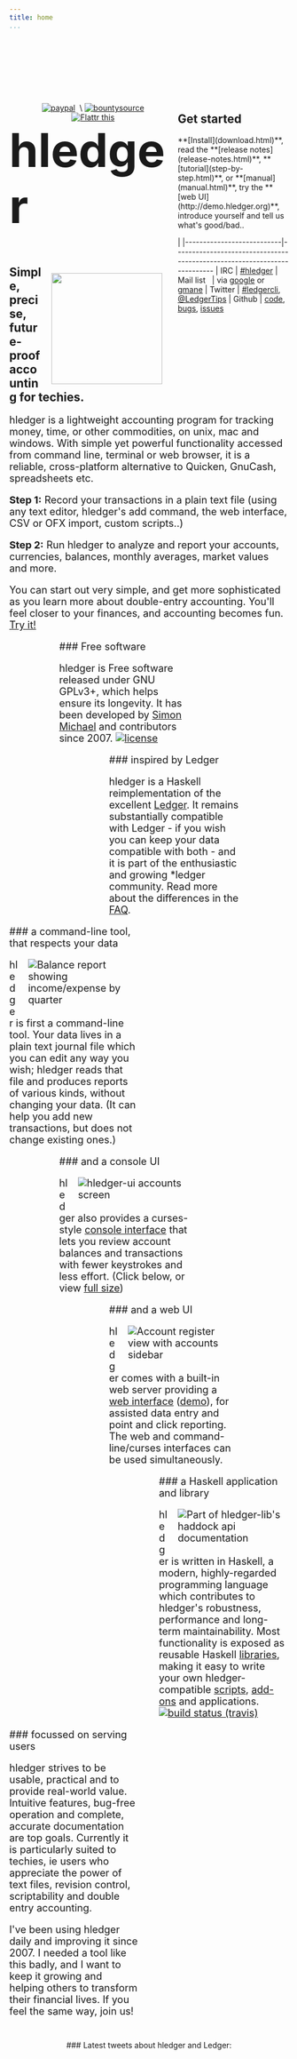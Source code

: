 ```yaml
---
title: home
...
```


<style>
.highslide img {max-width:200px; float:right; margin:0 0 1em 1em;}
.highslide-caption {color:white; background-color:black;}
</style>

<div class="row"> <!-- main row -->
<!-- <div class="col-md-9"> <\!-- main column -\-> -->
<div class=""> <!-- main column -->

<div style="float:right; max-width:200px; margin-left:1em;"> <!-- top-right area -->

<!-- get started box -->
<div class="panel panel-primary">
<div class="panel-heading">
<h2 class="panel-title">Get started</h2>
</div>
<div class="panel-body">
**[Install](download.html)**,
read the
**[release notes](release-notes.html)**,
**[tutorial](step-by-step.html)**,
or **[manual](manual.html)**,
<!-- or **[blog posts](more-docs.html#blog-posts-articles)**, -->
try the **[web UI](http://demo.hledger.org)**,
introduce yourself and tell us what's good/bad..

<style>
tr {
    /*vertical-align:top;*/
    border-top:thin solid #bbb;
}
</style>
|
|---------------------------|-------------------------------------------------------------------------
| IRC                       | [#hledger](http://irc.hledger.org) <!-- (see also [#ledger](http://webchat.freenode.net?channels=ledger&randomnick=1)) -->
| Mail list&nbsp;&nbsp;     | via [google](http://list.hledger.org) or [gmane](http://news.gmane.org/gmane.comp.finance.ledger.hledger)
| Twitter                   | [#ledgercli](https://twitter.com/search?q=%23ledgercli&src=typd&f=realtime), <a href="https://twitter.com/ledgertips">@LedgerTips</a>
| Github                    | [code](http://github.com/simonmichael/hledger), [bugs](http://bugs.hledger.org), [issues](http://issues.hledger.org)

<!-- | More...&nbsp;&nbsp;       | [quick links](http://hledger.org/developer-guide.html#quick-links) -->

<!-- | web UI demo             | [demo.hledger.org](http://demo.hledger.org) | -->
<!-- [web ui demo](http://demo.hledger.org/register?q=inacct%3Aassets%3Abank%3Achecking+sym%3A\%24) -->

</div>
</div> <!-- end of get started box -->

</div> <!-- end of top-right area -->

<div style="float:right; max-width:270px; margin-left:1em;"> <!-- second top-right area -->
<!-- donate buttons -->
<div style="margin-top:1em; text-align:center;">
 <!-- Has hledger saved you or your employer money, time or peace of mind ?
<!-- Would you like to support our mission ? (and what should it be ?)
<!-- Donations: -->
<a href="https://www.paypal.com/cgi-bin/webscr?cmd=_s-xclick&amp;hosted_button_id=5J33NLXYXCYAY"><img border=0 src="https://www.paypal.com/en_US/i/btn/x-click-but04.gif" alt="paypal"></a> &nbsp;\
<!-- <div style="display:inline; position:relative; top:6px;"><script data-gratipay-username="simonmichael" data-gratipay-widget="button" src="//grtp.co/v1.js"></script></div> &nbsp; -->
<a href="https://www.bountysource.com/trackers/536505-simonmichael-hledger"><img border=0 src="https://www.bountysource.com/badge/tracker?tracker_id=536505" alt="bountysource"></a> &nbsp;
<a href="https://flattr.com/submit/auto?user_id=simonmichael&amp;url=http%3A%2F%2Fhledger.org" target="_blank"><img src="//api.flattr.com/button/flattr-badge-large.png" alt="Flattr this" title="Flattr this" border="0"></a> &nbsp;
<!-- Also testimonials, examples, blogging, packaging, and patches. -->
</div> <!-- end of donate buttons -->
</div> <!-- end of second top-right area -->

<!-- main content -->

<style>
.indent0 { margin:0 15em 0  0em; }
.indent1 { margin:0 10em 0  5em; }
.indent2 { margin:0  5em 0 10em; }
.indent3 { margin:0    0 0 15em; }
/*div.asciicast { float:right; }*/
</style>

<h1 style="font-size:6em;">hledger</h1>

<img src="/images/coins2-248.png" width="" height="200" style="float:right; margin:1em 1em 0 1em;" />

<h2 style="margin-top:0; margin-bottom:.5em;">
<!-- Making accounting fun for techies. -->
Simple, precise, future-proof accounting for techies.
</h2>

<div style="font-size:large;"> <!-- large text -->

hledger is a lightweight accounting program for tracking money, time, or
other commodities, on unix, mac and windows. With simple yet powerful
functionality accessed from command line, terminal or web browser, it is a
reliable, cross-platform alternative to Quicken, GnuCash, spreadsheets etc.

**Step 1:** Record your transactions in a plain text file (using any text editor,
hledger's add command, the web interface, CSV or OFX import, custom scripts..)

**Step 2:** Run hledger to analyze and report your accounts, currencies,
balances, monthly averages, market values and more.

You can start out very simple, and get more sophisticated as you learn
more about double-entry accounting.  You'll feel closer to your
finances, and accounting becomes fun.  [Try it!](step-by-step.html)

<!-- I use it for: -->

<!-- - tracking spending and income -->
<!-- - seeing time reports by day/week/month/project -->
<!-- - getting accurate numbers for client billing and tax filing -->
<!-- - tracking invoices -->
<!-- - building financial and time clarity and serenity -->

<div class="indent1">
### Free&nbsp;software

hledger is Free software released under GNU GPLv3+, which helps ensure
its longevity.  It has been developed by
[Simon Michael](http://joyful.com) and contributors since 2007.
[![license](https://img.shields.io/badge/license-GPLv3+-brightgreen.svg)](http://www.gnu.org/licenses/gpl.html)
</div>

<div class="indent2">
### inspired by Ledger

hledger is a Haskell reimplementation of the excellent [Ledger](faq.html#hledger-and-ledger).
It remains substantially compatible with Ledger - if you wish you can keep your data compatible with both -
and it is part of the enthusiastic and growing *ledger community.
Read more about the differences in the [FAQ](faq.html#hledger-and-ledger).
</div>

<div class="indent0">
### a command-line tool, that respects your data

<a href="images/balance-q-inc.png" class="highslide" onclick="return hs.expand(this)"><img src="images/balance-q-inc.png" title="Balance report showing income/expense by quarter" /></a>

hledger is first a command-line tool. 
Your data lives in a plain text journal file which you can edit
any way you wish; hledger reads that file and produces reports of
various kinds, without changing your data. (It can help you add new
transactions, but does not change existing ones.)
</div>

<div class="indent1">
### and a console UI

<a href="images/hledger-ui/hledger-ui-bcexample-acc.png" class="highslide" onclick="return hs.expand(this)"><img src="images/hledger-ui/hledger-ui-bcexample-acc.png" title="hledger-ui accounts screen" /></a>

hledger also provides a curses-style [console&nbsp;interface](manual#ui)
that lets you review account balances and transactions with fewer
keystrokes and less effort.
(Click below, or view [full size](https://asciinema.org/a/29665))
<!-- <a href="https://asciinema.org/a/29665" target="_blank"><img style="height:160px;" src="https://asciinema.org/a/29665.png" /></a> -->
<script type="text/javascript" data-t="12" data-autoplay=0 src="https://asciinema.org/a/dxjvur5r3xbl0spa33i4fijg0.js?t=12" id="asciicast-dxjvur5r3xbl0spa33i4fijg0" async></script>
</div>

<div class="indent2">
### and a web UI

<a href="images/hledger-web/normal/register.png" class="highslide" onclick="return hs.expand(this)"><img src="images/hledger-web/normal/register.png" title="Account register view with accounts sidebar" /></a>

hledger comes with a built-in web server providing a
[web&nbsp;interface](manual.html#web)
([demo](http://demo.hledger.org)), for assisted data entry and point
and click reporting. The web and command-line/curses interfaces can be used
simultaneously.
</div>

<div class="indent3">
### a Haskell application and library

<a href="images/hledger-lib-api.png" class="highslide" onclick="return hs.expand(this)"><img src="images/hledger-lib-api.png" title="Part of hledger-lib's haddock api documentation" /></a>

hledger is written in Haskell, a modern, highly-regarded
programming language which contributes to hledger's robustness,
performance and long-term maintainability.  Most functionality is
exposed as reusable Haskell
[libraries](http://hackage.haskell.org/package/hledger-lib), making it
easy to write your own hledger-compatible
[scripts](more-docs.html#scripting-examples), [add-ons](manual.html#add-ons) and
applications.
&nbsp;&nbsp;[![build status (travis)](https://travis-ci.org/simonmichael/hledger.svg?branch=master)](https://travis-ci.org/simonmichael/hledger)
</div>

<!-- <div class="indent1"> -->
<!-- ### comfortable for techies, usable by all -->

<!-- hledger aims to be useful to both computer experts and regular folks. -->
<!-- Currently it is a bit more suited to power users, who appreciate the -->
<!-- power of text files, revision control, scriptability and double entry -->
<!-- accounting. The web interface helps make it accessible to GUI-only -->
<!-- folk as well. -->
<!-- </div> -->

<div class="indent0">
### focussed on serving users

hledger strives to be usable, practical and to provide real-world value.
Intuitive features, bug-free operation and complete, accurate documentation are top goals.
Currently it is particularly suited to techies, ie users who appreciate the
power of text files, revision control, scriptability and double entry
accounting. 

I've been using hledger daily and improving it since 2007.
I needed a tool like this badly, and I want to keep it growing and
helping others to transform their financial lives.
If you feel the same way, join us!

</div>

</div> <!-- end of large text -->

<!-- end of main content -->

<div style="margin-top:3em; text-align:center; ">

<!-- twitter widget -->
<!-- <div class="col-md-3"> -->
<div style="margin-top:2em;">
### Latest tweets about hledger and Ledger:
<a class="twitter-timeline" width="" height="600px" data-dnt="true" href="https://twitter.com/hashtag/ledgercli" data-widget-id="539507319734677504"></a>
<script>!function(d,s,id){var js,fjs=d.getElementsByTagName(s)[0],p=/^http:/.test(d.location)?'http':'https';if(!d.getElementById(id)){js=d.createElement(s);js.id=id;js.src=p+"://platform.twitter.com/widgets.js";fjs.parentNode.insertBefore(js,fjs);}}(document,"script","twitter-wjs");</script>
</div> <!-- end of twitter widget -->

</div>

</div> <!-- end of main row -->
